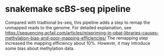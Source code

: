 # snakemake scBS-seq pipeline
Compared with tradtional bs-seq, this pipeline adds a step to remap the unmapped reads to the genome. For detailed explaination, see https://sequencing.qcfail.com/articles/mispriming-in-pbat-libraries-causes-methylation-bias-and-poor-mapping-efficiencies/
The remapping step increased the mapping efficiency about 10%. However, it may introduce some bias about methylation data.
